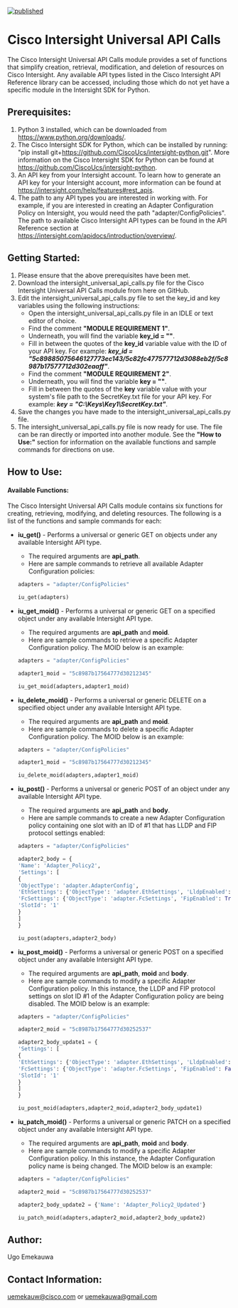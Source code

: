 [![published](https://static.production.devnetcloud.com/codeexchange/assets/images/devnet-published.svg)](https://developer.cisco.com/codeexchange/github/repo/ugo-emekauwa/intersight-universal-api-calls)

# Cisco Intersight Universal API Calls
The Cisco Intersight Universal API Calls module provides a set of functions that simplify creation, retrieval, modification, and deletion of resources on Cisco Intersight. Any available API types listed in the Cisco Intersight API Reference library can be accessed, including those which do not yet have a specific module in the Intersight SDK for Python.

## Prerequisites:
1. Python 3 installed, which can be downloaded from https://www.python.org/downloads/.
2. The Cisco Intersight SDK for Python, which can be installed by running: "pip install git+https://github.com/CiscoUcs/intersight-python.git". More information on the Cisco Intersight SDK for Python can be found at https://github.com/CiscoUcs/intersight-python.
3. An API key from your Intersight account. To learn how to generate an API key for your Intersight account, more information can be found at https://intersight.com/help/features#rest_apis.
4. The path to any API types you are interested in working with. For example, if you are interested in creating an Adapter Configuration Policy on Intersight, you would need the path "adapter/ConfigPolicies". The path to available Cisco Intersight API types can be found in the API Reference section at https://intersight.com/apidocs/introduction/overview/.

## Getting Started:

1. Please ensure that the above prerequisites have been met.
2. Download the intersight_universal_api_calls.py file for the Cisco Intersight Universal API Calls module from here on GitHub.
3. Edit the intersight_universal_api_calls.py file to set the key_id and key variables using the following instructions:
   - Open the intersight_universal_api_calls.py file in an IDLE or text editor of choice.
   - Find the comment **"MODULE REQUIREMENT 1"**.
   - Underneath, you will find the variable **key_id = ""**.
   - Fill in between the quotes of the **key_id** variable value with the ID of your API key. For example: **_key_id = "5c89885075646127773ec143/5c82fc477577712d3088eb2f/5c8987b17577712d302eaaff"_**.
   - Find the comment **"MODULE REQUIREMENT 2"**.
   - Underneath, you will find the variable **key = ""**.
   - Fill in between the quotes of the **key** variable value with your system's file path to the SecretKey.txt file for your API key. For example: **_key = "C:\Keys\Key1\SecretKey.txt"_**.
4. Save the changes you have made to the intersight_universal_api_calls.py file.
5. The intersight_universal_api_calls.py file is now ready for use. The file can be ran directly or imported into another module. See the **"How to Use:"** section for information on the available functions and sample commands for directions on use.

## How to Use:
#### Available Functions:
The Cisco Intersight Universal API Calls module contains six functions for creating, retrieving, modifying, and deleting resources. The following is a list of the functions and sample commands for each:

- **iu_get()** - Performs a universal or generic GET on objects under any available Intersight API type.
   - The required arguments are **api_path**.
   - Here are sample commands to retrieve all available Adapter Configuration policies:
   
   ```py
   adapters = "adapter/ConfigPolicies"
   
   iu_get(adapters)
   ```
   
- **iu_get_moid()** - Performs a universal or generic GET on a specified object under any available Intersight API type.
   - The required arguments are **api_path** and **moid**.
   - Here are sample commands to retrieve a specific Adapter Configuration policy. The MOID below is an example:
   
   ```py
   adapters = "adapter/ConfigPolicies"
   
   adapter1_moid = "5c8987b17564777d30212345"
   
   iu_get_moid(adapters,adapter1_moid)
   ```

- **iu_delete_moid()** - Performs a universal or generic DELETE on a specified object under any available Intersight API type.
   - The required arguments are **api_path** and **moid**.
   - Here are sample commands to delete a specific Adapter Configuration policy. The MOID below is an example:
   
   ```py
   adapters = "adapter/ConfigPolicies"
   
   adapter1_moid = "5c8987b17564777d30212345"
   
   iu_delete_moid(adapters,adapter1_moid)
   ```

- **iu_post()** - Performs a universal or generic POST of an object under any available Intersight API type.
   - The required arguments are **api_path** and **body**.
   - Here are sample commands to create a new Adapter Configuration policy containing one slot with an ID of #1 that has LLDP and FIP protocol settings enabled:
   
   ```py
   adapters = "adapter/ConfigPolicies"
   
   adapter2_body = {
   'Name': 'Adapter_Policy2', 
   'Settings': [
   {
   'ObjectType': 'adapter.AdapterConfig', 
   'EthSettings': {'ObjectType': 'adapter.EthSettings', 'LldpEnabled': True}, 
   'FcSettings': {'ObjectType': 'adapter.FcSettings', 'FipEnabled': True}, 
   'SlotId': '1'
   }
   ]
   }
   
   iu_post(adapters,adapter2_body)
   ```

- **iu_post_moid()** - Performs a universal or generic POST on a specified object under any available Intersight API type.
   - The required arguments are **api_path**, **moid** and **body**.
   - Here are sample commands to modify a specific Adapter Configuration policy. In this instance, the LLDP and FIP protocol settings on slot ID #1 of the Adapter Configuration policy are being disabled. The MOID below is an example:
   
   ```py
   adapters = "adapter/ConfigPolicies"
   
   adapter2_moid = "5c8987b17564777d30252537"
   
   adapter2_body_update1 = {
   'Settings': [
   {
   'EthSettings': {'ObjectType': 'adapter.EthSettings', 'LldpEnabled': False},
   'FcSettings': {'ObjectType': 'adapter.FcSettings', 'FipEnabled': False}, 
   'SlotId': '1'
   }
   ]
   }
   
   iu_post_moid(adapters,adapter2_moid,adapter2_body_update1)
   ```

- **iu_patch_moid()** - Performs a universal or generic PATCH on a specified object under any available Intersight API type.
   - The required arguments are **api_path**, **moid** and **body**.
   - Here are sample commands to modify a specific Adapter Configuration policy. In this instance, the Adapter Configuration policy name is being changed. The MOID below is an example:
   
   ```py
   adapters = "adapter/ConfigPolicies"
   
   adapter2_moid = "5c8987b17564777d30252537"
   
   adapter2_body_update2 = {'Name': 'Adapter_Policy2_Updated'}
   
   iu_patch_moid(adapters,adapter2_moid,adapter2_body_update2)
   ```

## Author:
Ugo Emekauwa

## Contact Information:
uemekauw@cisco.com or uemekauwa@gmail.com
